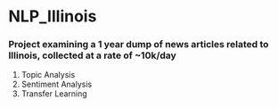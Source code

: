 # NLP_Illinois

### Project examining a 1 year dump of news articles related to Illinois, collected at a rate of ~10k/day

1. Topic Analysis
2. Sentiment Analysis
3. Transfer Learning
